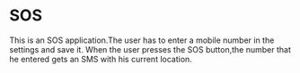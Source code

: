 SOS
===

This is an SOS application.The user has to enter a mobile number in the settings and save it. When the user presses the SOS button,the number that he entered gets an SMS with his current location. 
